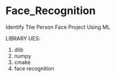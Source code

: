 # Face_Recognition
Identify The Person Face Project Using ML

LIBRARY UES:
1) dlib
2) numpy
3) cmake
4) face recognition


